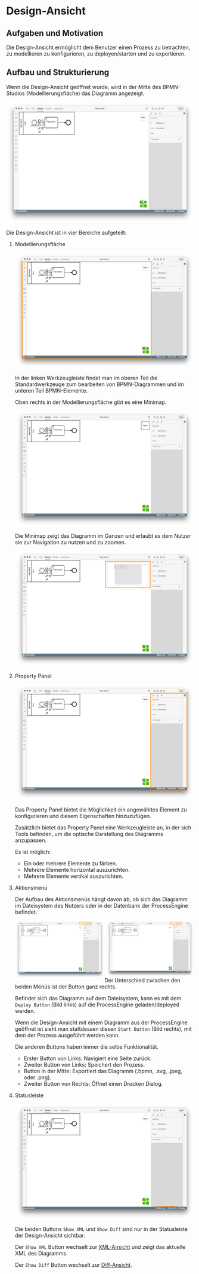 # Design-Ansicht

## Aufgaben und Motivation

Die Design-Ansicht ermöglicht dem Benutzer einen Prozess zu betrachten,
zu modellieren zu konfigurieren, zu deployen/starten und zu exportieren.

## Aufbau und Strukturierung

Wenn die Design-Ansicht geöffnet wurde, wird in der Mitte des BPMN-Studios
(Modellierungsfläche) das Diagramm angezeigt.

![Design-Ansicht](design-view.png)

Die Design-Ansicht ist in vier Bereiche aufgeteilt:

1. Modellierungsfläche

   ![Modellierungsfläche](design-view-modeler.png)

   In der linken Werkzeugleiste findet man im oberen Teil die Standardwerkzeuge
   zum bearbeiten von BPMN-Diagrammen und im unteren Teil BPMN-Elemente.

   Oben rechts in der Modellierungsfläche gibt es eine Minimap.

   ![Minimap geschlossen](design-view-minimap-closed.png)

   Die Minimap zeigt das Diagramm im Ganzen und erlaubt es dem Nutzer sie zur
   Navigation zu nutzen und zu zoomen.

   ![Minimap geöffnet](design-view-minimap-opened.png)

2. Property Panel

   ![Property Panel](design-view-propertypanel.png)

   Das Property Panel bietet die Möglichkeit ein angewähltes Element
   zu konfigurieren und diesem Eigenschaften hinzuzufügen.

   Zusätzlich bietet das Property Panel eine Werkzeugleiste an, in der sich
   Tools befinden, um die optische Darstellung des Diagramms anzupassen.

   Es ist möglich:

   - Ein oder mehrere Elemente zu färben.
   - Mehrere Elemente horizontal auszurichten.
   - Mehrere Elemente vertikal auszurichten.

3. Aktionsmenü

   Der Aufbau des Aktionsmenüs hängt davon ab, ob sich das Diagramm im
   Dateisystem des Nutzers oder in der Datenbank der ProcessEngine befindet.

   <img style="float: left; width: 50%;" width="200" src="design-view-menu-filesystem.png">

   <img style="float: right; width: 49%;" width="200" src="design-view-menu-processengine.png">

   Der Unterschied zwischen den beiden Menüs ist der Button ganz rechts.

   Befindet sich das Diagramm auf dem Dateisystem, kann es mit dem `Deploy Button`
   (Bild links) auf die ProcessEngine geladen/deployed werden.

   Wenn die Design-Ansicht mit einem Diagramm aus der ProcessEngine geöffnet ist
   sieht man stattdessen diesen `Start Button` (Bild rechts), mit dem der
   Prozess ausgeführt werden kann.

   Die anderen Buttons haben immer die selbe Funktionalität.

   - Erster Button von Links: Navigiert eine Seite zurück.
   - Zweiter Button von Links: Speichert den Prozess.
   - Button in der Mitte: Exportiert das Diagramm (.bpmn, .svg, .jpeg, oder .png).
   - Zweiter Button von Rechts: Öffnet einen Drucken Dialog.

4. Statusleiste

   ![Statusleiste](design-view-xml-diff.png)

   Die beiden Buttons `Show XML` und `Show Diff` sind nur in der Statusleiste der Design-Ansicht sichtbar.

   Der `Show XML` Button wechselt zur [XML-Ansicht](../xml-view/xml-view.md) und zeigt das aktuelle XML
   des Diagramms.

   Der `Show Diff` Button wechselt zur [Diff-Ansicht](../diff-view/diff-view.md).
